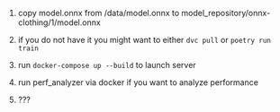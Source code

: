 1) copy model.onnx from /data/model.onnx to model\_repository/onnx-clothing/1/model.onnx

2) if you do not have it you might want to either `dvc pull` or `poetry run train`

3) run `docker-compose up --build` to launch server

4) run perf\_analyzer via docker if you want to analyze performance

5) ???
